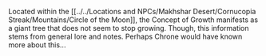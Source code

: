 Located within the [[../../Locations and NPCs/Makhshar Desert/Cornucopia Streak/Mountains/Circle of the Moon]], the Concept of Growth manifests as a giant tree that does not seem to stop growing. Though, this information stems from general lore and notes.
Perhaps Chrone would have known more about this...